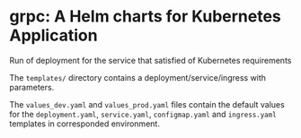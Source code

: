 # grpc: A Helm charts for Kubernetes Application

Run of deployment for the service that satisfied of Kubernetes requirements

The `templates/` directory contains a deployment/service/ingress with parameters.

The `values_dev.yaml` and `values_prod.yaml` files contain the default values for the
`deployment.yaml`, `service.yaml`, `configmap.yaml` and `ingress.yaml` templates in corresponded environment.
